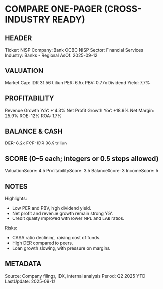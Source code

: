 # COMPARE ONE-PAGER (CROSS-INDUSTRY READY)

## HEADER
Ticker: NISP
Company: Bank OCBC NISP
Sector: Financial Services
Industry: Banks - Regional
AsOf: 2025-09-12

## VALUATION
Market Cap: IDR 31.56 triliun
PER: 6.5x
PBV: 0.77x
Dividend Yield: 7.7%

## PROFITABILITY
Revenue Growth YoY: +14.3%
Net Profit Growth YoY: +18.9%
Net Margin: 25.9%
ROE: 12%
ROA: 1.7%

## BALANCE & CASH
DER: 6.2x
FCF: IDR 36.9 triliun

## SCORE (0–5 each; integers or 0.5 steps allowed)
ValuationScore: 4.5
ProfitabilityScore: 3.5
BalanceScore: 3
IncomeScore: 5

## NOTES
Highlights:
- Low PER and PBV, high dividend yield.
- Net profit and revenue growth remain strong YoY.
- Credit quality improved with lower NPL and LAR ratios.

Risks:
- CASA ratio declining, raising cost of funds.
- High DER compared to peers.
- Loan growth slowing, with pressure on margins.

## METADATA
Source: Company filings, IDX, internal analysis
Period: Q2 2025 YTD
LastUpdate: 2025-09-12